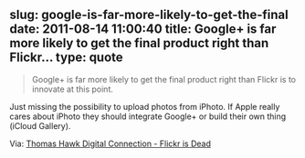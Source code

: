 slug: google-is-far-more-likely-to-get-the-final
date: 2011-08-14 11:00:40
title: Google+ is far more likely to get the final product right than Flickr...
type: quote
---

> Google+ is far more likely to get the final product right than Flickr is to innovate at this point.

Just missing the possibility to upload photos from iPhoto. If Apple really cares about iPhoto they should integrate Google+ or build their own thing (iCloud Gallery).

 Via: [Thomas Hawk Digital Connection - Flickr is Dead](http://thomashawk.com/2011/08/flickr-is-dead.html)
